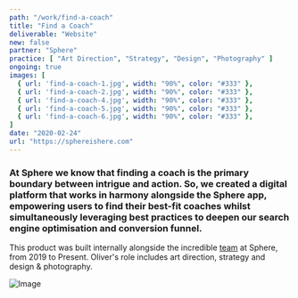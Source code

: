 ```yaml
---
path: "/work/find-a-coach"
title: "Find a Coach"
deliverable: "Website"
new: false
partner: "Sphere"
practice: [ "Art Direction", "Strategy", "Design", "Photography" ]
ongoing: true
images: [
  { url: 'find-a-coach-1.jpg', width: "90%", color: "#333" },
  { url: 'find-a-coach-2.jpg', width: "90%", color: "#333" },
  { url: 'find-a-coach-4.jpg', width: "90%", color: "#333" },
  { url: 'find-a-coach-5.jpg', width: "90%", color: "#333" },
  { url: 'find-a-coach-6.jpg', width: "90%", color: "#333" },
]
date: "2020-02-24"
url: "https://sphereishere.com"
---
```


### At Sphere we know that finding a coach is the primary boundary between intrigue and action. So, we created a digital platform that works in harmony alongside the Sphere app, empowering users to find their best-fit coaches whilst simultaneously leveraging best practices to deepen our search engine optimisation and conversion funnel.

This product was built internally alongside the incredible [team](https://www.linkedin.com/company/sphereishere/people/) at Sphere, from 2019 to Present. Oliver's role includes art direction, strategy and design & photography.

![Image](https://scontent-sea1-1.cdninstagram.com/vp/7c6d3c1b766b28a3f36f578ac631339b/5E6FD871/t51.2885-15/e35/s1080x1080/67733574_194237461576782_8159737459493914971_n.jpg?_nc_ht=scontent-sea1-1.cdninstagram.com&_nc_cat=106)